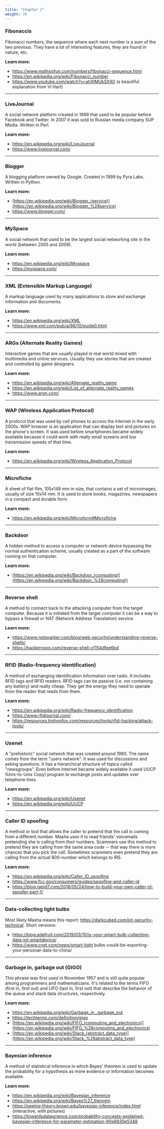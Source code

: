 ```yaml
---
title: "Chapter 2"
weight: 30
---
```


### Fibonaccis

Fibonacci numbers, the sequence where each next number is a sum of the two previous.
They have a lot of interesting features, they are found in nature, etc.

**Learn more:**
* https://www.mathsisfun.com/numbers/fibonacci-sequence.html
* https://en.wikipedia.org/wiki/Fibonacci_number
* https://www.youtube.com/watch?v=ahXIMUkSXX0 (a beautiful explanation from Vi Hart)

---

### LiveJournal

A social network platform created in 1999 that used to be popular before Facebook and Twitter.
In 2007 it was sold to Russian media company SUP Media. Written in Perl.

**Learn more:**
* https://en.wikipedia.org/wiki/LiveJournal
* https://www.livejournal.com/

---

### Blogger

A blogging platform owned by Google. Created in 1999 by Pyra Labs. Written in Python.

**Learn more:**
* [https://en.wikipedia.org/wiki/Blogger_(service)](https://en.wikipedia.org/wiki/Blogger_%28service)
* https://www.blogger.com/

---

### MySpace

A social network that used to be the largest social networking site in the world (between 2005 and 2009).

**Learn more:**
* https://en.wikipedia.org/wiki/Myspace
* https://myspace.com/

---

### **XML** (Extensible Markup Language)

A markup language used by many applications to store and exchange information and documents.

**Learn more:**
* https://en.wikipedia.org/wiki/XML
* https://www.xml.com/pub/a/98/10/guide0.html

---

### **ARGs** (Alternate Reality Games)

Interactive games that are usually played in real world mixed with multimedia and online services.
Usually they use stories that are created and controlled by game designers.

**Learn more:**
* https://en.wikipedia.org/wiki/Alternate_reality_game
* https://en.wikipedia.org/wiki/List_of_alternate_reality_games
* https://www.argn.com/

---

### **WAP** (Wireless Application Protocol)

A protocol that was used by cell phones to access the Internet in the early 2000s.
WAP browser is an application that can display text and pictures on the phone's screen.
It was used before smartphones became widely available because it could work with
really small screens and low transmission speeds of that time.

**Learn more:**
* https://en.wikipedia.org/wiki/Wireless_Application_Protocol

---

### Microfiche

A sheet of flat film, 105x148 mm in size, that contains a set of microimages, usually of size 10x14 mm.
It is used to store books, magazines, newspapers in a compact and durable form.

**Learn more:**
* https://en.wikipedia.org/wiki/Microform#Microfiche

---

### Backdoor

A hidden method to access a computer or network device bypassing the normal authentication scheme,
usually created as a part of the software running on that computer.

**Learn more:**
* [https://en.wikipedia.org/wiki/Backdoor_(computing)](https://en.wikipedia.org/wiki/Backdoor_%28computing))

---

### Reverse shell

A method to connect back to the attacking computer from the target computer.
Because it is initiated from the target computer it can be a way to bypass
a firewall or NAT (Network Address Translation) service.

**Learn more:**
* https://www.netsparker.com/blog/web-security/understanding-reverse-shells/
* https://hackernoon.com/reverse-shell-cf154dfee6bd

---

### **RFID** (Radio-frequency identification)

A method of exchanging identification information over radio.
It includes RFID tags and RFID readers.
RFID tags can be passive (i.e. not containing any battery) and really cheap.
They get the energy they need to operate from the reader that reads from them.

**Learn more:**
* https://en.wikipedia.org/wiki/Radio-frequency_identification
* https://www.rfidjournal.com/
* https://resources.bishopfox.com/resources/tools/rfid-hacking/attack-tools/

---

### Usenet

A "prehistoric" social network that was created around 1980.
The name comes from the term "users network".
It was used for discussions and asking questions. It has a hierarchical structure
of topics called "newsgroups".
Even before Internet became widely available it used UUCP (Unix-to-Unix Copy) program to
exchange posts and updates over telephone lines.

**Learn more:**
* https://en.wikipedia.org/wiki/Usenet
* https://en.wikipedia.org/wiki/UUCP

---

### Caller ID spoofing

A method or tool that allows the caller to pretend that the call is coming from a different number.
Masha uses it to read friends' voicemails pretending she is calling from *their* numbers.
Scammers use this method to pretend they are calling from the same area code -- that way
there is more chances that you pick the call.
Sometimes scammers even pretend they are calling from the *actual* 800-number which belongs to IRS.

**Learn more:**
* https://en.wikipedia.org/wiki/Caller_ID_spoofing
* https://www.fcc.gov/consumers/guides/spoofing-and-caller-id
* https://blog.rapid7.com/2018/05/24/how-to-build-your-own-caller-id-spoofer-part-1/

---

### Data-collecting light bulbs

Most likely Masha means this report: https://darkcubed.com/iot-security-technical.
Short versions:
* https://blog.adafruit.com/2019/03/10/is-your-smart-bulb-collecting-data-iot-smartdevice/
* https://www.cnet.com/news/smart-light bulbs-could-be-exporting-your-personal-data-to-china/

---

### **Garbage in, garbage out** (GIGO)

This phrase was first used in November 1957 and is still quite popular among programmers
and mathematicians. It's related to the terms FIFO (first in, first out) and
LIFO (last in, first out) that describe the behavior of the queue and stack data structures,
respectively.

**Learn more:**
* https://en.wikipedia.org/wiki/Garbage_in,_garbage_out
* https://techterms.com/definition/gigo
* [https://en.wikipedia.org/wiki/FIFO_(computing_and_electronics)](https://en.wikipedia.org/wiki/FIFO_%28computing_and_electronics)
* [https://en.wikipedia.org/wiki/Stack_(abstract_data_type)](https://en.wikipedia.org/wiki/Stack_%28abstract_data_type)

---

### Bayesian inference

A method of statistical inference in which Bayes' theorem is used to update the
probability for a hypothesis as more evidence or information becomes available.

**Learn more:**

* https://en.wikipedia.org/wiki/Bayesian_inference
* https://en.wikipedia.org/wiki/Bayes%27_theorem
* https://seeing-theory.brown.edu/bayesian-inference/index.html (interactive, with pictures)
* https://towardsdatascience.com/probability-concepts-explained-bayesian-inference-for-parameter-estimation-90e8930e5348

